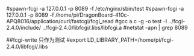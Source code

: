 #spawn-fcgi -a 127.0.0.1 -p 8089 -f /etc/nginx/sbin/test
#spawn-fcgi -a 127.0.0.1 -p 8089 -f /home/pi/DragonBoard-410c-APQ8016/application/curl/fastcgi/fcgi_read
#gcc a.c -g -o test  -I ../fcgi-2.4.0/include/ ../fcgi-2.4.0/libfcgi/.libs/libfcgi.a
#netstat -apn | grep 8089

##fcgi-write 只作为测试
#export LD_LIBRARY_PATH=/home/pi/fcgi-2.4.0/libfcgi/.libs
